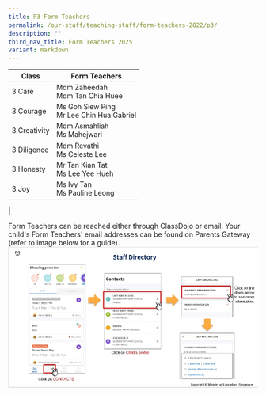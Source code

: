 ```yaml
---
title: P3 Form Teachers
permalink: /our-staff/teaching-staff/form-teachers-2022/p3/
description: ""
third_nav_title: Form Teachers 2025
variant: markdown
---
```

| Class| Form Teachers | 
| -------- | -------- |
| 3 Care | Mdm Zaheedah<br> Mdm Tan Chia Huee |
| 3 Courage | Ms Goh Siew Ping<br> Mr Lee Chin Hua Gabriel |
| 3 Creativity | Mdm Asmahliah<br> Ms Mahejwari  |
| 3 Diligence | Mdm Revathi <br> Ms Celeste Lee | 
| 3 Honesty | Mr Tan Kian Tat <br> Ms Lee Yee Hueh | 
| 3 Joy | Ms Ivy Tan <br> Ms Pauline Leong | 
|

Form Teachers can be reached either through ClassDojo or email. Your child's Form Teachers' email addresses can be found on Parents Gateway (refer to image below for a guide).
![](/images/PG-contacts2.jpg)